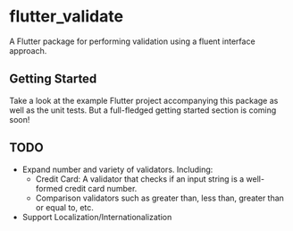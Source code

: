 # flutter_validate

A Flutter package for performing validation using a fluent interface approach.

## Getting Started

Take a look at the example Flutter project accompanying this package as well as the unit tests.
But a full-fledged getting started section is coming soon!

## TODO

* Expand number and variety of validators. Including:
  * Credit Card: A validator that checks if an input string is a well-formed credit card number.
  * Comparison validators such as greater than, less than, greater than or equal to, etc.
* Support Localization/Internationalization
